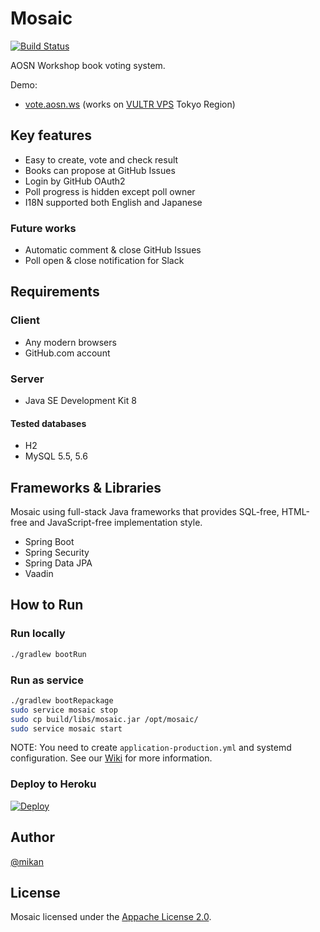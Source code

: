 # Mosaic

[![Build Status](https://travis-ci.org/aosn/mosaic.svg?branch=develop)](https://travis-ci.org/aosn/mosaic)

AOSN Workshop book voting system.

Demo:

* [vote.aosn.ws](https://vote.aosn.ws) (works on [VULTR VPS](http://www.vultr.com/?ref=7053029) Tokyo Region)

## Key features

* Easy to create, vote and check result
* Books can propose at GitHub Issues
* Login by GitHub OAuth2
* Poll progress is hidden except poll owner
* I18N supported both English and Japanese

### Future works

* Automatic comment & close GitHub Issues
* Poll open & close notification for Slack

## Requirements

### Client

* Any modern browsers
* GitHub.com account

### Server

* Java SE Development Kit 8

#### Tested databases

* H2
* MySQL 5.5, 5.6

## Frameworks & Libraries

Mosaic using full-stack Java frameworks that provides SQL-free, HTML-free and JavaScript-free implementation style.

* Spring Boot
* Spring Security 
* Spring Data JPA
* Vaadin

## How to Run

### Run locally

```bash
./gradlew bootRun
```

### Run as service

```bash
./gradlew bootRepackage
sudo service mosaic stop
sudo cp build/libs/mosaic.jar /opt/mosaic/
sudo service mosaic start
```

NOTE: You need to create `application-production.yml` and systemd configuration.
See our [Wiki](https://github.com/aosn/mosaic/wiki) for more information.

### Deploy to Heroku

[![Deploy](https://www.herokucdn.com/deploy/button.svg)](https://heroku.com/deploy?template=https://github.com/aosn/mosaic)

## Author

[@mikan](https://github.com/mikan)

## License

Mosaic licensed under the [Appache License 2.0](LICENSE).
